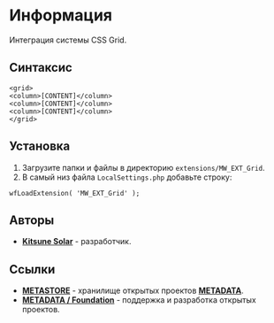# Информация

Интеграция системы CSS Grid.

## Синтаксис

```
<grid>
<column>[CONTENT]</column>
<column>[CONTENT]</column>
<column>[CONTENT]</column>
</grid>
```

## Установка

1. Загрузите папки и файлы в директорию `extensions/MW_EXT_Grid`.
2. В самый низ файла `LocalSettings.php` добавьте строку:

```
wfLoadExtension( 'MW_EXT_Grid' );
```

## Авторы

- [**Kitsune Solar**](https://kitsune.solar/) - разработчик.

## Ссылки

- [**METASTORE**](https://metastore.pro/) - хранилище открытых проектов [**METADATA**](https://metadata.foundation/).
- [**METADATA / Foundation**](https://metadata.foundation/) - поддержка и разработка открытых проектов.
